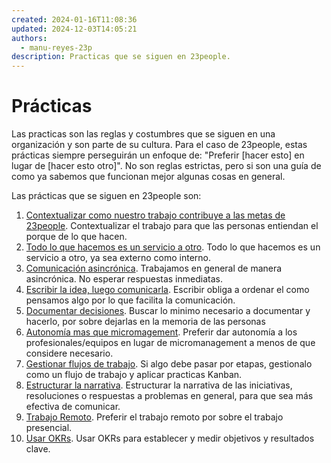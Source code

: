 ```yaml
---
created: 2024-01-16T11:08:36
updated: 2024-12-03T14:05:21
authors:
  - manu-reyes-23p
description: Practicas que se siguen en 23people.
---
```


# Prácticas

Las practicas son las reglas y costumbres que se siguen en una organización y son parte de su cultura. Para el caso de 23people, estas prácticas siempre perseguirán un enfoque de: "Preferir [hacer esto] en lugar de [hacer esto otro]". No son reglas estrictas, pero si son una guía de como ya sabemos que funcionan mejor algunas cosas en general.

Las prácticas que se siguen en 23people son:

1. [Contextualizar como nuestro trabajo contribuye a las metas de 23people](contextualizar-nuestro-trabajo-y-metas). Contextualizar el trabajo para que las personas entiendan el porque de lo que hacen.
2. [Todo lo que hacemos es un servicio a otro](todo-es-un-servicio). Todo lo que hacemos es un servicio a otro, ya sea externo como interno.
3. [Comunicación asincrónica](comunicacion-asincronica). Trabajamos en general de manera asincrónica. No esperar respuestas inmediatas.
4. [Escribir la idea, luego comunicarla](escribir-luego-comunicar). Escribir obliga a ordenar el como pensamos algo por lo que facilita la comunicación.
5. [Documentar decisiones](documentar-decisiones). Buscar lo minimo necesario a documentar y hacerlo, por sobre dejarlas en la memoria de las personas
6. [Autonomía mas que micromagement](autonomia-vs-micromanagement). Preferir dar autonomía a los profesionales/equipos en lugar de micromanagement a menos de que considere necesario.
7. [Gestionar flujos de trabajo](gestionar-trabajo-con-flujos). Si algo debe pasar por etapas, gestionalo como un flujo de trabajo y aplicar practicas Kanban.
8. [Estructurar la narrativa](estructurar-narrativa). Estructurar la narrativa de las iniciativas, resoluciones o respuestas a problemas en general, para que sea más efectiva de comunicar.
9. [Trabajo Remoto](trabajo-remoto). Preferir el trabajo remoto por sobre el trabajo presencial.
10. [Usar OKRs](usar-okrs). Usar OKRs para establecer y medir objetivos y resultados clave.
